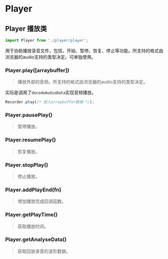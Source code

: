 # Player
## Player 播放类

```js
import Player from './player/player';
```

用于协助播放录音文件，包括，开始、暂停、恢复、停止等功能。所支持的格式由浏览器的audio支持的类型决定。可单独使用。

### Player.play([arraybuffer])
> 播放外部的音频。所支持的格式由浏览器的audio支持的类型决定。

实际是调用了`decodeAudioData`实现音频播放。

``` js
Recorder.play(/* 放入arraybuffer数据 */);
```

### Player.pausePlay()
> 暂停播放。

### Player.resumePlay()
> 恢复播放。

### Player.stopPlay()
> 停止播放。

### Player.addPlayEnd(fn)
> 增加播放完成回调函数。

### Player.getPlayTime()
> 获取播放时间。

### Player.getAnalyseData()
> 获取回放录音的波形数据。
